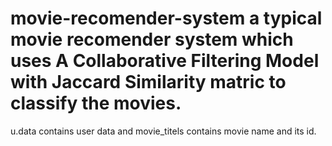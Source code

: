 # movie-recomender-system a typical movie recomender system which uses  A Collaborative Filtering Model with Jaccard Similarity matric to classify the movies.
u.data contains user data and movie_titels contains movie name and its id.
